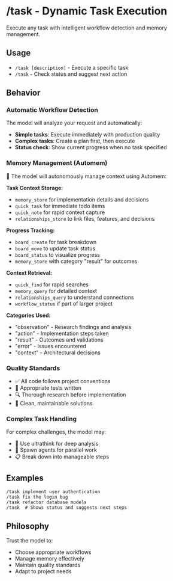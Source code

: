 # /task - Dynamic Task Execution

Execute any task with intelligent workflow detection and memory management.

## Usage
- `/task [description]` - Execute a specific task
- `/task` - Check status and suggest next action

## Behavior

### Automatic Workflow Detection
The model will analyze your request and automatically:
- **Simple tasks**: Execute immediately with production quality
- **Complex tasks**: Create a plan first, then execute
- **Status check**: Show current progress when no task specified

### Memory Management (Automem)
🧠 The model will autonomously manage context using Automem:

**Task Context Storage:**
- `memory_store` for implementation details and decisions
- `quick_task` for immediate todo items
- `quick_note` for rapid context capture
- `relationships_store` to link files, features, and decisions

**Progress Tracking:**
- `board_create` for task breakdown
- `board_move` to update task status
- `board_status` to visualize progress
- `memory_store` with category "result" for outcomes

**Context Retrieval:**
- `quick_find` for rapid searches
- `memory_query` for detailed context
- `relationships_query` to understand connections
- `workflow_status` if part of larger project

**Categories Used:**
- "observation" - Research findings and analysis
- "action" - Implementation steps taken
- "result" - Outcomes and validations
- "error" - Issues encountered
- "context" - Architectural decisions

### Quality Standards
- ✅ All code follows project conventions
- 🧪 Appropriate tests written
- 🔍 Thorough research before implementation
- 📏 Clean, maintainable solutions

### Complex Task Handling
For complex challenges, the model may:
- 🤔 Use ultrathink for deep analysis
- 👥 Spawn agents for parallel work
- 📋 Break down into manageable steps

## Examples
```
/task implement user authentication
/task fix the login bug
/task refactor database models
/task  # Shows status and suggests next steps
```

## Philosophy
Trust the model to:
- Choose appropriate workflows
- Manage memory effectively
- Maintain quality standards
- Adapt to project needs